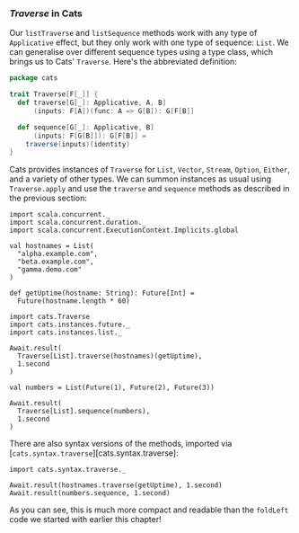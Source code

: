 ### *Traverse* in Cats

Our `listTraverse` and `listSequence` methods
work with any type of `Applicative` effect,
but they only work with one type of sequence: `List`.
We can generalise over different sequence types using a type class,
which brings us to Cats' `Traverse`.
Here's the abbreviated definition:

```scala
package cats

trait Traverse[F[_]] {
  def traverse[G[_]: Applicative, A, B]
      (inputs: F[A])(func: A => G[B]): G[F[B]]

  def sequence[G[_]: Applicative, B]
      (inputs: F[G[B]]): G[F[B]] =
    traverse(inputs)(identity)
}
```

Cats provides instances of `Traverse`
for `List`, `Vector`, `Stream`, `Option`, `Either`,
and a variety of other types.
We can summon instances as usual using `Traverse.apply`
and use the `traverse` and `sequence` methods
as described in the previous section:

```tut:book:invisible
import scala.concurrent._
import scala.concurrent.duration._
import scala.concurrent.ExecutionContext.Implicits.global

val hostnames = List(
  "alpha.example.com",
  "beta.example.com",
  "gamma.demo.com"
)

def getUptime(hostname: String): Future[Int] =
  Future(hostname.length * 60)
```

```tut:book:silent
import cats.Traverse
import cats.instances.future._
import cats.instances.list._
```

```tut:book
Await.result(
  Traverse[List].traverse(hostnames)(getUptime),
  1.second
)
```

```tut:book:silent
val numbers = List(Future(1), Future(2), Future(3))
```

```tut:book
Await.result(
  Traverse[List].sequence(numbers),
  1.second
)
```

There are also syntax versions of the methods,
imported via [`cats.syntax.traverse`][cats.syntax.traverse]:

```tut:book:silent
import cats.syntax.traverse._
```

```tut:book
Await.result(hostnames.traverse(getUptime), 1.second)
Await.result(numbers.sequence, 1.second)
```

As you can see, this is much more compact and readable
than the `foldLeft` code we started with earlier this chapter!
